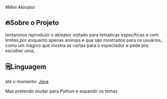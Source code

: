 #Mini Akinator
## 🔥Sobre o Projeto
tentanmos reproduzir o akinator voltado para tematicas específicas e com limites,por enquanto apenas animais e que são mostrados para os usuários,
como um mágico que mostra as cartas para o espectador e pede pra escolher uma;
## 🗒️Linguagem
até o momento:
[Java](https://docs.oracle.com/en/java/)

Mas pretendo mudar para Python e expandir os temas
